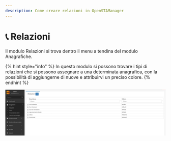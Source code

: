 ```yaml
---
description: Come creare relazioni in OpenSTAManager
---
```


# 📞 Relazioni

Il modulo Relazioni si trova dentro il menu a tendina del modulo Anagrafiche.

{% hint style="info" %}
In questo modulo si possono trovare i tipi di relazioni che si possono assegnare a una determinata anagrafica, con la possibilità di aggiungerne di nuove e attribuirvi un preciso colore.
{% endhint %}

![](<../../.gitbook/assets/immagine (55).png>)
